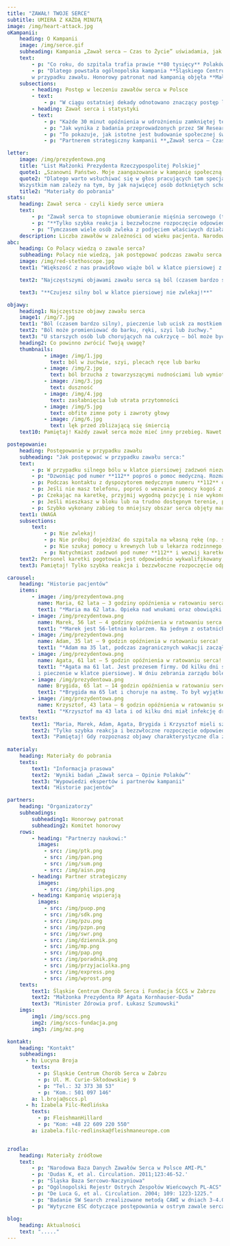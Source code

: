 ```yaml
---
title: "ZAWAŁ! TWOJE SERCE"
subtitle: UMIERA Z KAŻDĄ MINUTĄ
image: /img/heart-attack.jpg
oKampanii:
    heading: O Kampanii
    image: /img/serce.gif
    subheading: Kampania „Zawał serca – Czas to Życie” uświadamia, jak postępować w przypadku zawału serca. Kluczowy jest czas oraz wezwanie pogotowia.
    text: 
        - p: "Co roku, do szpitala trafia prawie **80 tysięcy** Polaków z zawałem serca.¹ Z badań wynika, że co czwarty pacjent umiera zanim jeszcze trafi do szpitala.² Dlaczego? Jedną z najważniejszych przyczyn jest zbyt długie zwlekanie z wezwaniem pomocy."
        - p: "Dlatego powstała ogólnopolska kampania **Śląskiego Centrum Chorób Serca w Zabrzu oraz Fundacji ŚCCS**, której celem jest skrócenie opóźnień leczenia zawału serca poprzez edukację na temat właściwego postępowania 
        w przypadku zawału. Honorowy patronat nad kampanią objęła **Małżonka Prezydenta RP, Agata Kornhauser-Duda**, a członkiem Komitetu Honorowego jest Minister Zdrowia **Prof. Łukasz Szumowski**."
    subsections: 
        - heading: Postęp w leczeniu zawałów serca w Polsce
        - text:
            - p: "W ciągu ostatniej dekady odnotowano znaczący postęp leczenia zawału serca w Polsce poprzez szerokie wprowadzenie tzw. interwencyjnych metod leczenia. Ponadto, Polska znajduje się w ścisłej czołówce w Europie pod względem liczby zabiegów angioplastyki tj. przezskórnego poszerzenia naczyń krwionośnych, które zostały zwężone lub zamknięte w wyniku choroby - najczęściej miażdżycy. Pozwoliło to znacznie obniżyć śmiertelność pacjentów z zawałem serca do około 18%.³ ⁴ Nadal jednak istnieje konieczność zmiany zachowań, które poprawią rokowania pacjentów. Obszarem, który wymaga szczególnej uwagi są tzw. opóźnienia przedszpitalne."
        - heading: Zawał serca i statystyki
        - text:
            - p: "Każde 30 minut opóźnienia w udrożnieniu zamkniętej tętnicy wieńcowej zwiększa ryzyko śmierci o 7,5%.⁵ **U połowy Polaków z zawałem serca, czas od pierwszych objawów do udzielenia profesjonalnej pomocy w ośrodku kardiologii interwencyjnej wynosi ponad 260 minut**.⁴ Od 2005 roku pomimo znaczącego zwiększenia liczby ośrodków kardiologii interwencyjnej w Polsce, czas ten uległ redukcji zaledwie o około 15%⁴"
            - p: "Jak wynika z badania przeprowadzonych przez SW Research „Zawał serca – Opinie Polaków”, aż 73,8%. Polaków wie, że ból w klatce piersiowej może oznaczać zawał lub inne problemy z sercem, **niestety tylko 22,2% badanych czując ból zadzwoniłoby po pogotowie**. Co czwarta osoba (23,5%) zareagowałaby natychmiast, podczas gdy trzy czwarte zwlekałoby z wezwaniem pomocy – co piąty respondent (18,5%) czekałby nawet do następnego dnia."
            - p: "To pokazuje, jak istotne jest budowanie społecznej świadomości problemu i edukacja w zakresie właściwej reakcji na zagrożenie związane z zawałem serca. "
            - p: "Partnerem strategiczny kampanii **„Zawał serca – Czas to Życie”** jest Philips."

letter:
    image: /img/prezydentowa.png
    title: "List Małżonki Prezydenta Rzeczypospolitej Polskiej"
    quote1: „Szanowni Państwo. Moje zaangażowanie w kampanię społeczną „Zawał serca – czas to życie” było decyzją świadomą, płynącą z przekonania, że należy głośno mówić o chorobach układu krążenia, chorobach pozostających nadal główną przyczyną umieralności w Polsce. Śląskie Centrum Chorób Serca w Zabrzu ma w swojej długiej historii wiele udanych operacji i zabiegów ratujących życie. 
    quote2: "Dlatego warto wsłuchiwać się w głos pracujących tam specjalistów, kiedy mówią o potrzebie edukacji społecznej w zakresie objawów zawału serca i czynników ryzyka jego wystąpienia, a także metod leczenia i stosowania profilaktyki zawałowej.
    Wszystkim nam zależy na tym, by jak najwięcej osób dotkniętych schorzeniami sercowo-naczyniowymi, a przede wszystkim zawałem serca, otrzymało na czas skuteczną pomoc. W związku z tym odczuwamy potrzebę podejmowania inicjatyw promujących zachowania, które skracają czas oczekiwania na udzielenie tej pomocy. Uczmy się więc stale, jak rozpoznawać niepokojące symptomy. Poznajmy podstawowe czynności, które możemy sami wykonać, by uratować komuś życie przed przybyciem pomocy medycznej. Naprawdę bardzo dużo zależy od nas samych, naszej odpowiedzialności, a przede wszystkim wiedzy i szybkiego działania. Pamiętajmy, że serce mamy tylko jedno. Dbajmy o nie. Namawiajmy też innych do prowadzenia zdrowego trybu życia i poddawania się okresowym badaniom kardiologicznym. Gorąco państwa do tego namawiam.\""
    title2: "Materiały do pobrania"
stats:
    heading: Zawał serca - czyli kiedy serce umiera
    text:
        - p: "Zawał serca to stopniowe obumieranie mięśnia sercowego (tzw. martwica) wywołane niedrożnością naczynia lub naczyń krwionośnych, które się w nim znajdują. W związku z brakiem dopływu krwi, a tym samym tlenu do mięśnia sercowego, obumiera „zajęty” fragment serca. Martwica powiększa się z każdą minutą trwania zawału."
        - p: "**Tylko szybka reakcja i bezzwłoczne rozpoczęcie odpowiedniego leczenia zwiększają szansę na przeżycie oraz dobrą jakość życia po zawale.**"
        - p: "Tymczasem wiele osób zwleka z podjęciem właściwych działań. W kampanii poznajemy historie pacjentów, dla których codzienne obowiązki, różne obawy oraz przypisywanie złego samopoczucia innym powodom wpłynęło na wielogodzinne opóźnienie w uzyskaniu pomocy. Osoby te, zamiast wezwania karetki, podejmowały próby konsultacji ich samopoczucia z rodziną, umówienia wizyty do lekarza pierwszego kontaktu lub samodzielnie jechali na pogotowie, co opóźniało otrzymanie specjalistycznej pomocy i mogło stanowić dodatkowe zagrożenie dla ich stanu zdrowia, a nawet życia."
    description: Liczba zawałów w zależności od wieku pacjenta. Narodowa Baza Danych Zawałów Serca w Polsce AMI-PL.
abc:
    heading: Co Polacy wiedzą o zawale serca?
    subheading: Polacy nie wiedzą, jak postępować podczas zawału serca!
    image: /img/red-stethoscope.jpg
    text1: "Większość z nas prawidłowo wiąże ból w klatce piersiowej z zawałem lub inną chorobą serca. **Ale tylko co czwarta osoba w przypadku pojawienia się takiego objawu zareagowałaby natychmiast** – wynika z najnowszych badań SW Research „Zawał serca – Opinie Polaków”.⁶ Tymczasem czas w zawale jest kwestią kluczową: im szybciej uzyskamy profesjonalną pomoc, tym większe szanse na przeżycie i lepsze wyniki leczenia."

    text2: "Najczęstszymi objawami zawału serca są ból (czasem bardzo silny), pieczenie lub ucisk za mostkiem w klatce piersiowej. Występują one u większości chorych. Dobra wiadomość jest taka, że 74 proc. Polaków wie, że ból w klatce może oznaczać zawał lub inne problemy z sercem. Niestety, dużo gorzej jest z wiedzą, jak w tej sytuacji się zachować. **Tylko 22,2 proc. osób czując ból w klatce zadzwoniłoby po pogotowie**. Co czwarta osoba (23,5 proc.) zareagowałoby natychmiast, podczas gdy trzy czwarte zwlekałoby z wezwaniem pomocy – co piąty respondent (18,5 proc.) nawet do następnego dnia. A przecież – jak podkreślają lekarze – od momentu zawału serca pomoc powinna być udzielona jak najszybciej, a **od chwili rozpoznania zawału do zastosowania skutecznego leczenia nie powinno upłynąć więcej niż 60 – 90 min**.⁷ W przeciwnym razie może dojść do zgonu lub poważnych powikłań, np. niewydolności serca. Te mało optymistyczne wnioski płyną z badania pt. „Zawał serca – Opinie Polaków” przeprowadzonego we wrześniu 2018 roku przez SW Research na grupie 1376 osób6 w ramach kampanii „Zawał serca – Czas to Życie”."

    text3: "**Czujesz silny bol w klatce piersiowej nie zwlekaj!**"

objawy:
    heading1: Najczęstsze objawy zawału serca
    image1: /img/7.jpg
    text1: "Ból (czasem bardzo silny), pieczenie lub ucisk za mostkiem w klatce piersiowej – ma charakter rozlany, a nie punktowy; może się utrzymywać stale lub wielokrotnie ustępować i nawracać. Bólowi może towarzyszyć silny lęk."
    text2: "Ból może promieniować do barku, ręki, szyi lub żuchwy."
    text3: "U starszych osób lub chorujących na cukrzycę – ból może być mniej nasilony lub mniej charakterystyczny albo występować rzadziej."
    heading2: Co powinno zwrócić Twoją uwagę?
    thumbnails:
            - image: /img/1.jpg
              text: ból w żuchwie, szyi, plecach ręce lub barku
            - image: /img/2.jpg
              text: ból brzucha z towarzyszącymi nudnościami lub wymiotami
            - image: /img/3.jpg
              text: duszność
            - image: /img/4.jpg
              text: zasłabnięcia lub utrata przytomności
            - image: /img/5.jpg
              text: obfite zimne poty i zawroty głowy
            - image: /img/6.jpg
              text: lęk przed zbliżającą się śmiercią
    text10: Pamiętaj! Każdy zawał serca może mieć inny przebieg. Nawet u tej samej osoby, objawy kolejnego zawału mogą być inne.

postepowanie:
    heading: Postępowanie w przypadku zawału
    subheading: "Jak postępować w przypadku zawału serca:"
    text:
        - p: W przypadku silnego bólu w klatce piersiowej zadzwoń niezwłocznie pod numer **112**. 
        - p: "Dzwoniąc pod numer **112** poproś o pomoc medyczną. Rozmawiaj spokojnie, a gdy sprawia Ci to trudność, poproś o pomoc inną osobę."
        - p: Podczas kontaktu z dyspozytorem medycznym numeru **112** odpowiadaj konkretnie na zadawane pytania. Podaj dokładny adres, pod którym się znajdujesz i nie rozłączaj się przed końcem rozmowy.
        - p: Jeśli nie masz telefonu, poproś o wezwanie pomocy kogoś z otoczenia. 
        - p: Czekając na karetkę, przyjmij wygodną pozycję i nie wykonuj zbędnych czynności.
        - p: Jeśli mieszkasz w bloku lub na trudno dostępnym terenie, poproś kogoś, aby pomógł ratownikom Cię zlokalizować.
        - p: Szybko wykonany zabieg to mniejszy obszar serca objęty martwicą (tzw. blizna pozawałowa) i mniejsze ryzyko zgonu lub rozwoju groźnych powikłań, takich jak niewydolność serca.
    text1: UWAGA
    subsections:
        text:
            - p: Nie zwlekaj!
            - p: Nie próbuj dojeżdżać do szpitala na własną rękę (np. samochodem lub komunikacją miejską);
            - p: Nie szukaj pomocy u krewnych lub u lekarza rodzinnego;
            - p: Natychmiast zadzwoń pod numer **112** i wezwij karetkę pogotowia.
    text2: Personel karetki pogotowia jest odpowiednio wykwalifikowany, by udzielić Ci pierwszej pomocy w przypadku zawału serca. Karetka zapewni szybki i bezpośredni dojazd do ośrodka, gdzie zostanie Ci udzielona dalsza pomoc.
    text3: Pamiętaj! Tylko szybka reakcja i bezzwłoczne rozpoczęcie odpowiedniego leczenia zwiększają szansę na przeżycie oraz dobrą jakość życia po zawale.

carousel:
    heading: "Historie pacjentów"
    items:
        - image: /img/prezydentowa.png
          name: Maria, 62 lata – 3 godziny opóźnienia w ratowaniu serca!
          text1: "*Maria ma 62 lata. Opieka nad wnukami oraz obowiązki domowe sprawiły, że pomimo charakterystycznego bólu za mostkiem zwlekała z wezwaniem pomocy. Gdy ból robił się nieznośny, umówiła się na wizytę do lekarza rodzinnego. Karetkę wezwała pielęgniarka z przychodni, po wykonaniu EKG. Brak natychmiastowej reakcji i wezwania pogotowia ratunkowego przez Marię, gdy tylko pojawił się ból w klatce piersiowej, opóźniły rozpoczęcie prawidłowego leczenia o 3 godziny!*"
        - image: /img/prezydentowa.png
          name: Marek, 56 lat – 4 godziny opóźnienia w ratowaniu serca!
          text1: "*Marek jest 56-letnim kolarzem. Na jednym z ostatnich rajdów zlekceważył narastający ból w klatce piersiowej, myśląc, że to przemęczenie i ból mięśni po intensywnym treningu. Karetkę wezwali współuczestnicy rajdu, kiedy Marek nie był już w stanie jechać dalej. Niechęć Marka do wezwania pomocy sprawiła, że uzyskał on profesjonalną pomoc dopiero po 4 godzinach od rozpoczęcia zawału.*"
        - image: /img/prezydentowa.png
          name: Adam, 35 lat – 9 godzin opóźnienia w ratowaniu serca!
          text1: "*Adam ma 35 lat, podczas zagranicznych wakacji zaczął nagle odczuwać ból lewego barku, promieniujący do dłoni. Nie zgłaszał się do lekarza podejrzewając uraz w trakcie pływania, ponadto nie był pewny jakie koszty musiałby ponieść za dodatkową opiekę lekarską za granicą. Gdy ból nie ustępował, po 8 godzinach zgłosił się do hotelowego ambulatorium, gdzie lekarz rozpoznał zawał i wezwał karetkę. Obawy Adama sprawiły, że wdrożenie odpowiedniego leczenia zawału serca było opóźnione o 9 godzin.*"
        - image: /img/prezydentowa.png
          name: Agata, 61 lat – 5 godzin opóźnienia w ratowaniu serca!
          text1: "*Agata ma 61 lat. Jest prezesem firmy. Od kilku dni skarżyła się na nawracający ucisk 
          i pieczenie w klatce piersiowej. W dniu zebrania zarządu bóle przybrały na sile, ale zamiast wezwać karetkę Pani Prezes przyjęła leki na nadciśnienie tętnicze. Dopiero po zakończonym posiedzeniu, jeden ze współpracowników zawiózł Agatę do szpitala. Przedkładanie innych spraw ponad zdrowie spowodowało opóźnienie w rozpoczęciu leczenia zawału u Agaty o 5 godzin, a dojazd do szpitala na własną rękę stanowił dodatkowe narażenie zdrowia i życia pacjentki.*"
        - image: /img/prezydentowa.png
          name: Brygida, 65 lat – 14 godzin opóźnienia w ratowaniu serca!
          text1: "*Brygida ma 65 lat i choruje na astmę. To był wyjątkowy dzień - ślub jej córki. Brygida już kiedy wstawała rano poczuła ból w klatce piersiowej, miała duszności i drżały jej dłonie. Uznała jednak, że to napad astmatyczny. Po zażyciu leków oraz krótkim odpoczynku, poczuła się trochę lepiej. Podczas trwania uroczystości weselnej Brygida czuła się coraz gorzej. Ostatecznie to rodzina wezwała karetkę pogotowia, która odwiozła chorą do szpitala. Zwlekanie z wezwaniem pogotowia ratunkowego spowodowało opóźnienie w leczeniu zawału u Brygidy o 14 godzin!*"
        - image: /img/prezydentowa.png
          name: Krzysztof, 43 lata – 6 godzin opóźnienia w ratowaniu serca!
          text1: "*Krzysztof ma 43 lata i od kilku dni miał infekcję dróg oddechowych. Lekarz zalecił mu przyjmowanie antybiotyku i leków przeciwgorączkowych. Po kilku dniach leczenia pojawił się u Krzysztofa dziwny ból w klatce piersiowej. Kiedy ból kolejny raz się nasilił, Krzysztof pojechał samochodem do szpitala. Podczas konsultacji z lekarzem, rozpoznano u niego zawał serca. Decyzja o dojeździe na Izbę Przyjęć we własnym zakresie, wiązała się z narażeniem życia i zdrowia Krzysztofa, a brak natychmiastowej reakcji na objawy zawału spowodował ponad 6-cio godzinne opóźnienie w rozpoczęciu leczenia.*"
    texts:
        text1: "Maria, Marek, Adam, Agata, Brygida i Krzysztof mieli szczęście, że mimo opóźnionej reakcji na objawy zawału, specjaliści zdążyli udzielić im pomocy. Obecna kondycja ich serca nie pozwoli im jednak cieszyć się taka aktywnością, jaką znali przed zawałem."
        text2: "Tylko szybka reakcja i bezzwłoczne rozpoczęcie odpowiedniego leczenia zwiększają szansę na przeżycie oraz dobrą jakość życia po zawale."
        text3: "Pamiętaj! Gdy rozpoznasz objawy charakterystyczne dla zawału serca u siebie lub osoby w Twoim otoczeniu nie zwlekaj. Zadzwoń po pogotowie!"
        
materialy:
    heading: Materiały do pobrania
    texts:
        text1: "Informacja prasowa"
        text2: 'Wyniki badań „Zawał serca – Opinie Polaków”'
        text3: "Wypowiedzi ekspertów i partnerów kampanii"
        text4: "Historie pacjentów"

partners:
    heading: "Organizatorzy"
    subheadings:
        subheading1: Honorowy patronat
        subheading2: Komitet honorowy
    rows:
        - heading: "Partnerzy naukowi:"
          images: 
            - src: /img/ptk.png
            - src: /img/pan.png
            - src: /img/sum.png
            - src: /img/aisn.png
        - heading: Partner strategiczny
          images: 
            - src: /img/philips.png
        - heading: Kampanię wspierają
          images: 
            - src: /img/puop.png
            - src: /img/sdk.png
            - src: /img/pzu.png
            - src: /img/pzpn.png
            - src: /img/swr.png
            - src: /img/dziennik.png
            - src: /img/mp.png
            - src: /img/pap.png
            - src: /img/poradnik.png
            - src: /img/przyjaciolka.png
            - src: /img/express.png
            - src: /img/wprost.png
    texts:
        text1: Śląskie Centrum Chorób Serca i Fundacja ŚCCS w Zabrzu
        text2: "Małżonka Prezydenta RP Agata Kornhauser-Duda"
        text3: "Minister Zdrowia prof. Łukasz Szumowski"
    imgs:
        img1: /img/sccs.png
        img2: /img/sccs-fundacja.png
        img3: /img/mz.png

kontakt:
    heading: "Kontakt"
    subheadings:
      - h: Lucyna Broja
        texts:
          - p: Śląskie Centrum Chorób Serca w Zabrzu 
          - p: Ul. M. Curie-Skłodowskiej 9
          - p: "Tel.: 32 373 38 53"
          - p: "Kom.: 501 097 146"
        a: l.broja@sccs.pl
      - h: Izabela Filc-Redlińska
        texts:
          - p: FleishmanHillard 
          - p: "Kom: +48 22 609 220 550"
        a: izabela.filc-redlinska@fleishmaneurope.com


zrodla: 
    heading: Materiały źródłowe
    text:
        - p: "Narodowa Baza Danych Zawałów Serca w Polsce AMI-PL"
        - p: 'Dudas K, et al. Circulation. 2011;123:46-52.'
        - p: "Śląska Baza Sercowo-Naczyniowa"
        - p: "Ogólnopolski Rejestr Ostrych Zespołów Wieńcowych PL-ACS"
        - p: "De Luca G, et al. Circulation. 2004; 109: 1223-1225."
        - p: "Badanie SW Search zrealizowane metodą CAWI w dniach 3-4.09.2018 na grupie 1376 respondentów, w ramach kampanii „Zawał serca - Czas to Życie."
        - p: "Wytyczne ESC dotyczące postępowania w ostrym zawale serca z uniesieniem odcinka ST w 2017 roku (Kardiologia Polska 2018; 76, 2: 229–313)"
        
blog: 
    heading: Aktualności
    text: "....."
---
```

